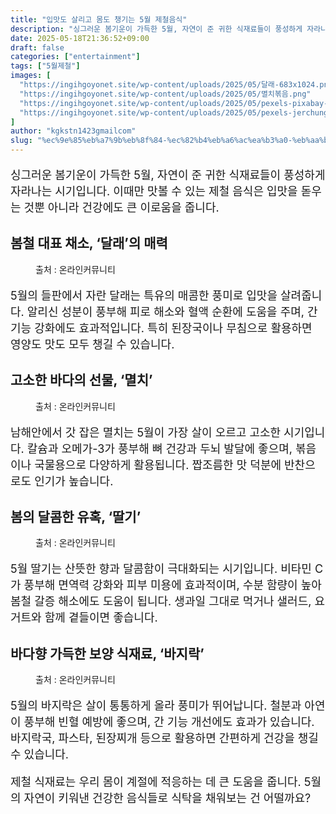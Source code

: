 ```yaml
---
title: "입맛도 살리고 몸도 챙기는 5월 제철음식"
description: "싱그러운 봄기운이 가득한 5월, 자연이 준 귀한 식재료들이 풍성하게 자라나는 시기입니다. 이때만 맛볼 수 있는 제철 음식은 입맛을 돋우는 것뿐 아니라 건강에도 큰 이로움을 줍니다."
date: 2025-05-18T21:36:52+09:00
draft: false
categories: ["entertainment"]
tags: ["5월제철"]
images: [
  "https://ingihgoyonet.site/wp-content/uploads/2025/05/달래-683x1024.png"
  "https://ingihgoyonet.site/wp-content/uploads/2025/05/멸치볶음.png"
  "https://ingihgoyonet.site/wp-content/uploads/2025/05/pexels-pixabay-70746-1024x768.jpg"
  "https://ingihgoyonet.site/wp-content/uploads/2025/05/pexels-jerchung-2204771-1024x768.jpg"
]
author: "kgkstn1423gmailcom"
slug: "%ec%9e%85%eb%a7%9b%eb%8f%84-%ec%82%b4%eb%a6%ac%ea%b3%a0-%eb%aa%b8%eb%8f%84-%ec%b1%99%ea%b8%b0%eb%8a%94-5%ec%9b%94-%ec%a0%9c%ec%b2%a0%ec%9d%8c%ec%8b%9d"
---
```


<p style="font-size:18px">싱그러운 봄기운이 가득한 5월, 자연이 준 귀한 식재료들이 풍성하게 자라나는 시기입니다. 이때만 맛볼 수 있는 제철 음식은 입맛을 돋우는 것뿐 아니라 건강에도 큰 이로움을 줍니다.</p> <h2 >봄철 대표 채소, ‘달래’의 매력</h2> <figure ><img src="https://ingihgoyonet.site/wp-content/uploads/2025/05/달래-683x1024.png" alt="" style="aspect-ratio:16/9;object-fit:cover"/><figcaption >출처 : 온라인커뮤니티</figcaption></figure> <p style="font-size:18px">5월의 들판에서 자란 달래는 특유의 매콤한 풍미로 입맛을 살려줍니다. 알리신 성분이 풍부해 피로 해소와 혈액 순환에 도움을 주며, 간 기능 강화에도 효과적입니다. 특히 된장국이나 무침으로 활용하면 영양도 맛도 모두 챙길 수 있습니다.</p> <h2 >고소한 바다의 선물, ‘멸치’</h2> <figure ><img src="https://ingihgoyonet.site/wp-content/uploads/2025/05/멸치볶음.png" alt="" style="aspect-ratio:16/9;object-fit:cover"/><figcaption >출처 : 온라인커뮤니티</figcaption></figure> <p style="font-size:18px">남해안에서 갓 잡은 멸치는 5월이 가장 살이 오르고 고소한 시기입니다. 칼슘과 오메가-3가 풍부해 뼈 건강과 두뇌 발달에 좋으며, 볶음이나 국물용으로 다양하게 활용됩니다. 짭조름한 맛 덕분에 반찬으로도 인기가 높습니다.</p> <h2 >봄의 달콤한 유혹, ‘딸기’</h2> <figure ><img src="https://ingihgoyonet.site/wp-content/uploads/2025/05/pexels-pixabay-70746-1024x768.jpg" alt="" style="aspect-ratio:16/9;object-fit:cover"/><figcaption >출처 : 온라인커뮤니티</figcaption></figure> <p style="font-size:18px">5월 딸기는 산뜻한 향과 달콤함이 극대화되는 시기입니다. 비타민 C가 풍부해 면역력 강화와 피부 미용에 효과적이며, 수분 함량이 높아 봄철 갈증 해소에도 도움이 됩니다. 생과일 그대로 먹거나 샐러드, 요거트와 함께 곁들이면 좋습니다.</p> <h2 >바다향 가득한 보양 식재료, ‘바지락’</h2> <figure ><img src="https://ingihgoyonet.site/wp-content/uploads/2025/05/pexels-jerchung-2204771-1024x768.jpg" alt="" style="aspect-ratio:16/9;object-fit:cover"/><figcaption >출처 : 온라인커뮤니티</figcaption></figure> <p style="font-size:18px">5월의 바지락은 살이 통통하게 올라 풍미가 뛰어납니다. 철분과 아연이 풍부해 빈혈 예방에 좋으며, 간 기능 개선에도 효과가 있습니다. 바지락국, 파스타, 된장찌개 등으로 활용하면 간편하게 건강을 챙길 수 있습니다.</p> <p style="font-size:18px">제철 식재료는 우리 몸이 계절에 적응하는 데 큰 도움을 줍니다. 5월의 자연이 키워낸 건강한 음식들로 식탁을 채워보는 건 어떨까요?</p>
